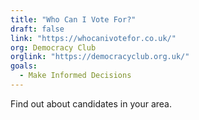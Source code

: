 ```yaml
---
title: "Who Can I Vote For?"
draft: false
link: "https://whocanivotefor.co.uk/"
org: Democracy Club
orglink: "https://democracyclub.org.uk/"
goals:
  - Make Informed Decisions
---
```


Find out about candidates in your area.

<!--more-->
